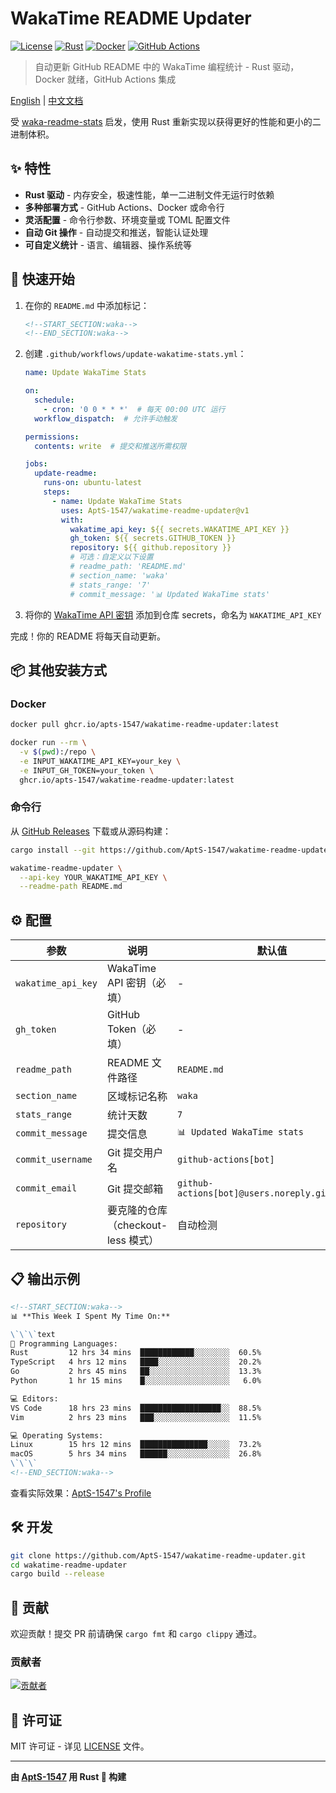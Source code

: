 # WakaTime README Updater

[![License](https://img.shields.io/badge/license-MIT-blue.svg)](LICENSE)
[![Rust](https://img.shields.io/badge/rust-1.90%2B-orange.svg)](https://www.rust-lang.org/)
[![Docker](https://img.shields.io/docker/v/e1saps/wakatime-readme-updater?label=docker)](https://hub.docker.com/r/e1saps/wakatime-readme-updater)
[![GitHub Actions](https://img.shields.io/badge/GitHub%20Actions-ready-brightgreen)](https://github.com/features/actions)

> 自动更新 GitHub README 中的 WakaTime 编程统计 - Rust 驱动，Docker 就绪，GitHub Actions 集成

[English](README.md) | [中文文档](README_CN.md)

受 [waka-readme-stats](https://github.com/anmol098/waka-readme-stats) 启发，使用 Rust 重新实现以获得更好的性能和更小的二进制体积。

## ✨ 特性

- **Rust 驱动** - 内存安全，极速性能，单一二进制文件无运行时依赖
- **多种部署方式** - GitHub Actions、Docker 或命令行
- **灵活配置** - 命令行参数、环境变量或 TOML 配置文件
- **自动 Git 操作** - 自动提交和推送，智能认证处理
- **可自定义统计** - 语言、编辑器、操作系统等

## 🚀 快速开始

1. 在你的 `README.md` 中添加标记：
   ```markdown
   <!--START_SECTION:waka-->
   <!--END_SECTION:waka-->
   ```

2. 创建 `.github/workflows/update-wakatime-stats.yml`：
   ```yaml
   name: Update WakaTime Stats

   on:
     schedule:
       - cron: '0 0 * * *'  # 每天 00:00 UTC 运行
     workflow_dispatch:  # 允许手动触发

   permissions:
     contents: write  # 提交和推送所需权限

   jobs:
     update-readme:
       runs-on: ubuntu-latest
       steps:
         - name: Update WakaTime Stats
           uses: AptS-1547/wakatime-readme-updater@v1
           with:
             wakatime_api_key: ${{ secrets.WAKATIME_API_KEY }}
             gh_token: ${{ secrets.GITHUB_TOKEN }}
             repository: ${{ github.repository }}
             # 可选：自定义以下设置
             # readme_path: 'README.md'
             # section_name: 'waka'
             # stats_range: '7'
             # commit_message: '📊 Updated WakaTime stats'
   ```

3. 将你的 [WakaTime API 密钥](https://wakatime.com/settings/account) 添加到仓库 secrets，命名为 `WAKATIME_API_KEY`

完成！你的 README 将每天自动更新。

## 📦 其他安装方式

### Docker

```bash
docker pull ghcr.io/apts-1547/wakatime-readme-updater:latest

docker run --rm \
  -v $(pwd):/repo \
  -e INPUT_WAKATIME_API_KEY=your_key \
  -e INPUT_GH_TOKEN=your_token \
  ghcr.io/apts-1547/wakatime-readme-updater:latest
```

### 命令行

从 [GitHub Releases](https://github.com/AptS-1547/wakatime-readme-updater/releases) 下载或从源码构建：

```bash
cargo install --git https://github.com/AptS-1547/wakatime-readme-updater

wakatime-readme-updater \
  --api-key YOUR_WAKATIME_API_KEY \
  --readme-path README.md
```

## ⚙️ 配置

| 参数 | 说明 | 默认值 |
|------|------|--------|
| `wakatime_api_key` | WakaTime API 密钥（必填） | - |
| `gh_token` | GitHub Token（必填） | - |
| `readme_path` | README 文件路径 | `README.md` |
| `section_name` | 区域标记名称 | `waka` |
| `stats_range` | 统计天数 | `7` |
| `commit_message` | 提交信息 | `📊 Updated WakaTime stats` |
| `commit_username` | Git 提交用户名 | `github-actions[bot]` |
| `commit_email` | Git 提交邮箱 | `github-actions[bot]@users.noreply.github.com` |
| `repository` | 要克隆的仓库（checkout-less 模式） | 自动检测 |

## 📋 输出示例

```markdown
<!--START_SECTION:waka-->
📊 **This Week I Spent My Time On:**

\`\`\`text
💬 Programming Languages:
Rust         12 hrs 34 mins  ████████████░░░░░░░░  60.5%
TypeScript   4 hrs 12 mins   ████░░░░░░░░░░░░░░░░  20.2%
Go           2 hrs 45 mins   ██░░░░░░░░░░░░░░░░░░  13.3%
Python       1 hr 15 mins    █░░░░░░░░░░░░░░░░░░░   6.0%

💻 Editors:
VS Code      18 hrs 23 mins  ██████████████████░░  88.5%
Vim          2 hrs 23 mins   ███░░░░░░░░░░░░░░░░░  11.5%

💻 Operating Systems:
Linux        15 hrs 12 mins  ███████████████░░░░░  73.2%
macOS        5 hrs 34 mins   ██████░░░░░░░░░░░░░░  26.8%
\`\`\`
<!--END_SECTION:waka-->
```

查看实际效果：[AptS-1547's Profile](https://github.com/AptS-1547)

## 🛠️ 开发

```bash
git clone https://github.com/AptS-1547/wakatime-readme-updater.git
cd wakatime-readme-updater
cargo build --release
```

## 🤝 贡献

欢迎贡献！提交 PR 前请确保 `cargo fmt` 和 `cargo clippy` 通过。

### 贡献者

<a href="https://github.com/AptS-1547/wakatime-readme-updater/graphs/contributors">
  <img src="https://contrib.rocks/image?repo=AptS-1547/wakatime-readme-updater" alt="贡献者" />
</a>

## 📄 许可证

MIT 许可证 - 详见 [LICENSE](LICENSE) 文件。

---

**由 [AptS-1547](https://github.com/AptS-1547) 用 Rust 🦀 构建**
